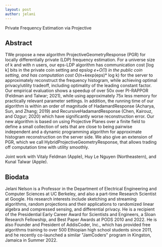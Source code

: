 ```yaml
---
layout: post
author: jelani
---
```

Private Frequency Estimation via Projective 

## Abstract
TWe propose a new algorithm ProjectiveGeometryResponse (PGR) for locally differentially private (LDP) frequency estimation. For a universe size of k and with n users, our eps-LDP algorithm has communication cost [log k] bits in the private coin setting and eps*log e+O(1) in the public coin setting, and has computation cost O(n+k*exp(eps)* log k) for the server to approximately reconstruct the frequency histogram, while achieving optimal privacy/utility tradeoff, including optimality of the leading constant factor. Our empirical evaluation shows a speedup of over 50x over PI-RAPPOR (Feldman and Talwar; 2021), while using approximately 75x less memory for practically relevant parameter settings. In addition, the running time of our algorithm is within an order of magnitude of HadamardResponse (Acharya, Sun, and Zhang; 2019) and RecursiveHadamardResponse (Chen, Kairouz, and Ozgur; 2020) which have significantly worse reconstruction error. Our new algorithm is based on using Projective Planes over a finite field to define a small collection of sets that are close to being pairwise independent and a dynamic programming algorithm for approximate histogram reconstruction on the server side. We also give an extension of PGR, which we call HybridProjectiveGeometryResponse, that allows trading off computation time with utility smoothly.

Joint work with Vitaly Feldman (Apple), Huy Le Nguyen (Northeastern), and Kunal Talwar (Apple).



## Biodata
Jelani Nelson is a Professor in the Department of Electrical Engineering and Computer Sciences at UC Berkeley, and also a part-time Research Scientist at Google. His research interests include sketching and streaming algorithms, random projections and their applications to randomized linear algebra and compressed sensing, and differential privacy. He is a recipient of the Presidential Early Career Award for Scientists and Engineers, a Sloan Research Fellowship, and Best Paper Awards at PODS 2010 and 2022. He is also Founder and President of AddisCoder, Inc., which has provided free algorithms training to over 500 Ethiopian high school students since 2011, and he recently co-launched a similar "JamCoders" program in Kingston, Jamaica in Summer 2022.
